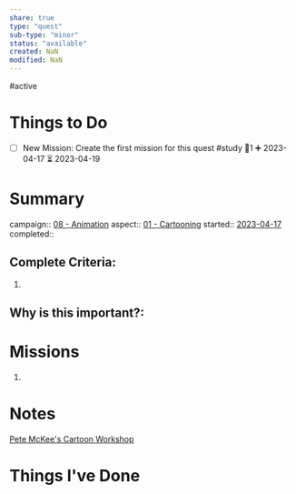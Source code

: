 ```yaml
---
share: true
type: "quest"
sub-type: "minor"
status: "available"
created: NaN 
modified: NaN
---
```

 
#active 
# Things to Do
- [ ] New Mission: Create the first mission for this quest #study 🥄1 ➕ 2023-04-17 ⏳ 2023-04-19
# Summary
campaign:: [08 - Animation](./08%20-%20Animation.md)
aspect:: [01 - Cartooning](./01%20-%20Cartooning.md)
started:: [2023-04-17](./2023-04-17.md)
completed::
## Complete Criteria:
1. 

## Why is this important?:

# Missions
1.

# Notes
[Pete McKee's Cartoon Workshop](./Pete%20McKee's%20Cartoon%20Workshop.md)
# Things I've Done